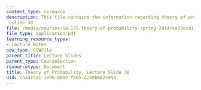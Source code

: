 ```yaml
---
content_type: resource
description: This file contains the information regarding theory of probability, lecture
  slide 38.
file: /media/courses/18-175-theory-of-probability-spring-2014/ca33cca11e96888ef565c288bb82c95e_MIT18_175S14_Lecture38.pdf
file_type: application/pdf
learning_resource_types:
- Lecture Notes
ocw_type: OCWFile
parent_title: Lecture Slides
parent_type: CourseSection
resourcetype: Document
title: Theory of Probability, Lecture Slide 38
uid: ca33cca1-1e96-888e-f565-c288bb82c95e
---
```

